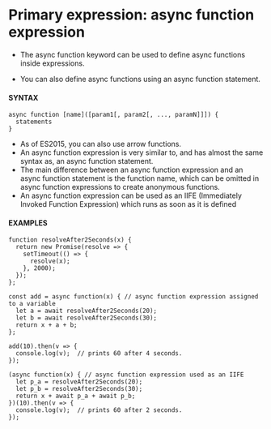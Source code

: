 # Primary expression: async function expression

- The async function keyword can be used to define async functions inside expressions.

- You can also define async functions using an async function statement.

#### **SYNTAX**

```
async function [name]([param1[, param2[, ..., paramN]]]) {
  statements
}
```

- As of ES2015, you can also use arrow functions.
- An async function expression is very similar to, and has almost the same syntax as, an async function statement.
- The main difference between an async function expression and an async function statement is the function name, which can be omitted in async function expressions to create anonymous functions.
- An async function expression can be used as an IIFE (Immediately Invoked Function Expression) which runs as soon as it is defined

#### **EXAMPLES**

```
function resolveAfter2Seconds(x) {
  return new Promise(resolve => {
    setTimeout(() => {
      resolve(x);
    }, 2000);
  });
};

const add = async function(x) { // async function expression assigned to a variable
  let a = await resolveAfter2Seconds(20);
  let b = await resolveAfter2Seconds(30);
  return x + a + b;
};

add(10).then(v => {
  console.log(v);  // prints 60 after 4 seconds.
});

(async function(x) { // async function expression used as an IIFE
  let p_a = resolveAfter2Seconds(20);
  let p_b = resolveAfter2Seconds(30);
  return x + await p_a + await p_b;
})(10).then(v => {
  console.log(v);  // prints 60 after 2 seconds.
});
```
